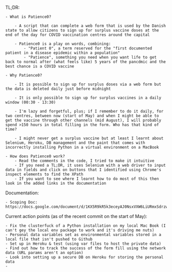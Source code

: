 TL;DR:

	- What is Patience0?

		- A script that can complete a web form that is used by the Danish state to allow citizens to sign up for surplus vaccine doses at the end of the day for COVID vaccination centres around the capital

		- Patience0 is a play on words, combining:
			- "Patient 0", a term reserved for the "first documented patient in a disease epidemic within a population"
			- "Patience", something you need when you want life to get back to normal after (what feels like) 5 years of the pancdmic and the best chance is a COVID vaccine

	- Why Patience0?

		- It is possible to sign up for surplus doses via a web form but the data is deleted daily just before midnight
	
		- It is only possible to sign up for surplus vaccines in a daily window (00:30 - 13:30)
	
		- I'm lazy and forgetful, plus; if I remember to do it daily, for two centres, between now (start of May) and when I might be able to get the vaccine through other channels (mid August), I will probably spend >150 hours in total filling in the form. Who has that kind of time?
	
		- I might never get a surplus vaccine but at least I learnt about Selenium, Heroku, DB management and the paint that comes with incorrectly installing Python in a virtual environment on a MacBook

	- How does Patience0 work?
		- Read the comments in the code, I tried to make it intuitive
		- If you need a TL;DR, it uses Selenium with a web driver to input data in fields and click on buttons that I identified using Chrome's inspect elements to find the XPath
		- If you want to see where I learnt how to do most of this then look in the added links in the documentation

Documentation:

	- Scoping Doc: https://docs.google.com/document/d/1KX5R9kR5k3eceyAJ0NsxVXW6LiURmxSdrzwAHudnKhw/edit#heading=h.xng07i5f7e5b

Current action points (as of the recent commit on the start of May):

	- Fix the clusterfuck of a Python installation on my local Mac Book (I can't gey the local env package to work and it's driving me nuts)
	- Personal data variables set as environmental variables stored in a local file that isn't pushed to Github
	- Set up in Heroku & test (using var files to host the private data)
	- Find out how to track the success of the form fill using the network data (URL params aren't an option)
	- Look into setting up a secure DB on Heroku for storing the personal data
	- 